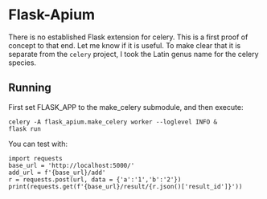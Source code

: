 # Flask-Apium

There is no established Flask extension for celery. This is a first
proof of concept to that end. Let me know if it is useful. To make
clear that it is separate from the `celery` project, I took the
Latin genus name for the celery species.

## Running

First set FLASK_APP to the make_celery submodule, and then execute:

    celery -A flask_apium.make_celery worker --loglevel INFO &
    flask run

You can test with:

    import requests
    base_url = 'http://localhost:5000/'
    add_url = f'{base_url}/add'
    r = requests.post(url, data = {'a':'1','b':'2'})
    print(requests.get(f'{base_url}/result/{r.json()['result_id']}'))

